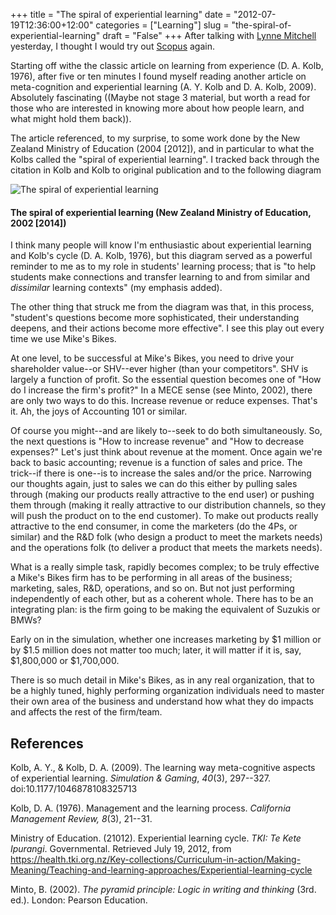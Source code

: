 +++
title = "The spiral of experiential learning"
date = "2012-07-19T12:36:00+12:00"
categories = ["Learning"]
slug = "the-spiral-of-experiential-learning"
draft = "False"
+++
After talking with [Lynne
Mitchell](https://directory.auckland.ac.nz/profile/lm-mitchell "Details
of Lynne Mitchell")
yesterday, I thought I would try out
[Scopus](https://www.library.auckland.ac.nz.ezproxy.auckland.ac.nz/databases/learn_database/public.asp?record=Scopus
"Scopus at the UoA for academics (students and staff)")
again.

Starting off withe the classic article on learning from experience (D.
A. Kolb, 1976), after five or ten minutes I found myself reading another
article on meta-cognition and experiential learning (A. Y. Kolb and D.
A. Kolb, 2009). Absolutely fascinating ((Maybe not stage 3 material, but
worth a read for those who are interested in knowing more about how
people learn, and what might hold them back)).

The article referenced, to my surprise, to some work done by the New
Zealand Ministry of Education (2004 \[2012\]), and in particular to what
the Kolbs called the "spiral of experiential learning". I tracked back
through the citation in Kolb and Kolb to original publication and to the
following diagram

![The spiral of experiential learning](/images/diagram5.gif "The spiral of experiential learning")

#### The spiral of experiential learning (New Zealand Ministry of Education, 2002 \[2014\])

I think many people will know I'm enthusiastic about experiential
learning and Kolb's cycle (D. A. Kolb, 1976), but this diagram served as
a powerful reminder to me as to my role in students' learning process;
that is "to help students make connections and transfer learning to and
from similar and _dissimilar_ learning contexts" (my emphasis added).

The other thing that struck me from the diagram was that, in this
process, "student's questions become more sophisticated, their
understanding deepens, and their actions become more effective". I see
this play out every time we use Mike's Bikes.

At one level, to be successful at Mike's Bikes, you need to drive your
shareholder value--or SHV--ever higher (than your competitors". SHV is
largely a function of profit. So the essential question becomes one of
"How do I increase the firm's profit?" In a MECE sense (see Minto,
2002), there are only two ways to do this. Increase revenue or reduce
expenses. That's it. Ah, the joys of Accounting 101 or similar.

Of course you might--and are likely to--seek to do both simultaneously.
So, the next questions is "How to increase revenue" and "How to decrease
expenses?" Let's just think about revenue at the moment. Once again
we're back to basic accounting; revenue is a function of sales and
price. The trick--if there is one--is to increase the sales and/or the
price. Narrowing our thoughts again, just to sales we can do this either
by pulling sales through (making our products really attractive to the
end user) or pushing them through (making it really attractive to our
distribution channels, so they will push the product on to the end
customer). To make out products really attractive to the end consumer,
in come the marketers (do the 4Ps, or similar) and the R&D folk (who
design a product to meet the markets needs) and the operations folk (to
deliver a product that meets the markets needs).

What is a really simple task, rapidly becomes complex; to be truly
effective a Mike's Bikes firm has to be performing in all areas of the
business; marketing, sales, R&D, operations, and so on. But not just
performing independently of each other, but as a coherent whole. There
has to be an integrating plan: is the firm going to be making the
equivalent of Suzukis or BMWs?

Early on in the simulation, whether one increases marketing by $1
million or by $1.5 million does not matter too much; later, it will
matter if it is, say, $1,800,000 or $1,700,000.

There is so much detail in Mike's Bikes, as in any real organization,
that to be a highly tuned, highly performing organization individuals
need to master their own area of the business and understand how what
they do impacts and affects the rest of the firm/team.

## References

Kolb, A. Y., & Kolb, D. A. (2009). The learning way meta-cognitive
aspects of experiential learning. _Simulation & Gaming_, _40_(3),
297--327. doi:10.1177/1046878108325713

Kolb, D. A. (1976). Management and the learning process. _California
Management Review, 8_(3), 21--31.

Ministry of Education. (21012). Experiential learning cycle. _TKI: Te
Kete Ipurangi_. Governmental. Retrieved July 19, 2012, from
https://health.tki.org.nz/Key-collections/Curriculum-in-action/Making-Meaning/Teaching-and-learning-approaches/Experiential-learning-cycle

Minto, B. (2002). _The pyramid principle: Logic in writing and
thinking_ (3rd. ed.). London: Pearson Education.


